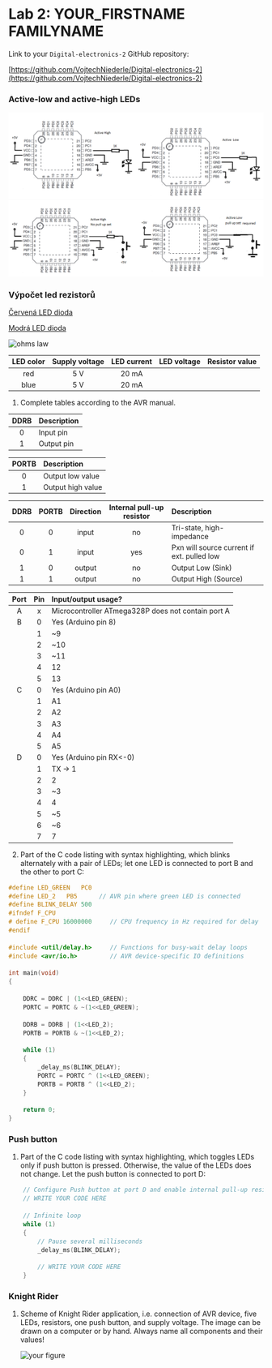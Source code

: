 # Lab 2: YOUR_FIRSTNAME FAMILYNAME

Link to your `Digital-electronics-2` GitHub repository:

   [https://github.com/VojtechNiederle/Digital-electronics-2](https://github.com/VojtechNiederle/Digital-electronics-2)


### Active-low and active-high LEDs
![alt text](Schema.png)
![alt text](Schema2.png)
### Výpočet led rezistorů

[Červená LED dioda](https://www.gme.cz/led-5mm-red-2-50-hlmp-4700)

[Modrá LED dioda](https://www.gme.cz/led-5mm-blue-460-60-diff)

![ohms law](Images/ohms_law.png)
&nbsp;

| **LED color** | **Supply voltage** | **LED current** | **LED voltage** | **Resistor value** |
| :-: | :-: | :-: | :-: | :-: |
| red | 5&nbsp;V | 20&nbsp;mA | | |
| blue | 5&nbsp;V | 20&nbsp;mA | | |
1. Complete tables according to the AVR manual.

| **DDRB** | **Description** |
| :-: | :-- |
| 0 | Input pin |
| 1 | Output pin |

| **PORTB** | **Description** |
| :-: | :-- |
| 0 | Output low value |
| 1 | Output high value |

| **DDRB** | **PORTB** | **Direction** | **Internal pull-up resistor** | **Description** |
| :-: | :-: | :-: | :-: | :-- |
| 0 | 0 | input | no | Tri-state, high-impedance |
| 0 | 1 | input | yes | Pxn will source current if ext. pulled low |
| 1 | 0 | output | no | Output Low (Sink) |
| 1 | 1 | output | no | Output High (Source) |

| **Port** | **Pin** | **Input/output usage?** |
| :-: | :-: | :-- |
| A | x | Microcontroller ATmega328P does not contain port A |
| B | 0 | Yes (Arduino pin 8) |
|   | 1 | ~9 |
|   | 2 | ~10 |
|   | 3 | ~11 |
|   | 4 | 12 |
|   | 5 | 13 |
| C | 0 | Yes (Arduino pin A0) |
|   | 1 | A1 |
|   | 2 | A2 |
|   | 3 | A3 |
|   | 4 | A4 |
|   | 5 | A5 |
| D | 0 | Yes (Arduino pin RX<-0) |
|   | 1 | TX -> 1 |
|   | 2 | 2 |
|   | 3 | ~3 |
|   | 4 | 4 |
|   | 5 | ~5 |
|   | 6 | ~6 |
|   | 7 | 7 |


2. Part of the C code listing with syntax highlighting, which blinks alternately with a pair of LEDs; let one LED is connected to port B and the other to port C:

```c
#define LED_GREEN   PC0
#define LED_2   PB5      // AVR pin where green LED is connected
#define BLINK_DELAY 500
#ifndef F_CPU
# define F_CPU 16000000     // CPU frequency in Hz required for delay
#endif

#include <util/delay.h>     // Functions for busy-wait delay loops
#include <avr/io.h>         // AVR device-specific IO definitions

int main(void)
{

    DDRC = DDRC | (1<<LED_GREEN);
    PORTC = PORTC & ~(1<<LED_GREEN);
    
    DDRB = DDRB | (1<<LED_2);
    PORTB = PORTB & ~(1<<LED_2);

    while (1)
    {
        _delay_ms(BLINK_DELAY);
        PORTC = PORTC ^ (1<<LED_GREEN);
        PORTB = PORTB ^ (1<<LED_2);
    }

    return 0;
}
```


### Push button

1. Part of the C code listing with syntax highlighting, which toggles LEDs only if push button is pressed. Otherwise, the value of the LEDs does not change. Let the push button is connected to port D:

```c
    // Configure Push button at port D and enable internal pull-up resistor
    // WRITE YOUR CODE HERE

    // Infinite loop
    while (1)
    {
        // Pause several milliseconds
        _delay_ms(BLINK_DELAY);

        // WRITE YOUR CODE HERE
    }
```


### Knight Rider

1. Scheme of Knight Rider application, i.e. connection of AVR device, five LEDs, resistors, one push button, and supply voltage. The image can be drawn on a computer or by hand. Always name all components and their values!

   ![your figure]()
